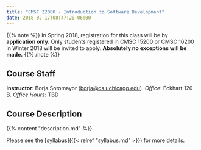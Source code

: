 ```yaml
---
title: "CMSC 22000 - Introduction to Software Development"
date: 2018-02-17T08:47:20-06:00
---
```


{{% note %}}
In Spring 2018, registration for this class will be by **application only**. Only students registered in CMSC 15200 or CMSC 16200 in Winter 2018 will be invited to apply. **Absolutely no exceptions will be made.**
{{% /note %}}

Course Staff
------------

**Instructor**: Borja Sotomayor ([borja@cs.uchicago.edu](mailto:borja@cs.uchicago.edu)). *Office*: Eckhart 120-B. *Office Hours*: TBD

Course Description
------------------

{{% content "description.md" %}}

Please see the [syllabus]({{< relref "syllabus.md" >}}) for more details.
